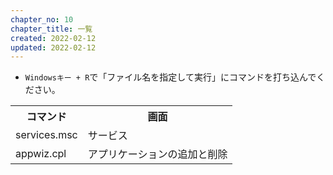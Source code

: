 ```yaml
---
chapter_no: 10
chapter_title: 一覧
created: 2022-02-12
updated: 2022-02-12
---
```

- `Windowsキー + R`で「ファイル名を指定して実行」にコマンドを打ち込んでください。

<table class="normal">
	<tr>
		<th markdown="span">コマンド</th>
		<th markdown="span">画面</th>
	</tr>
	<tr>
		<td markdown="span">services.msc</td>
		<td markdown="span">サービス</td>
	</tr>
	<tr>
		<td markdown="span">appwiz.cpl</td>
		<td markdown="span">アプリケーションの追加と削除</td>
	</tr>
</table>
